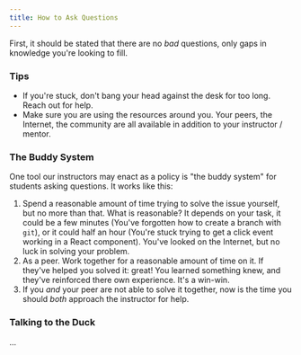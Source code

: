 ```yaml
---
title: How to Ask Questions
---
```


First, it should be stated that there are no _bad_ questions, only gaps in knowledge you're looking to fill.

### Tips

* If you're stuck, don't bang your head against the desk for too long. Reach out for help.
* Make sure you are using the resources around you. Your peers, the Internet, the community are all available in addition to your instructor / mentor.

### The Buddy System

One tool our instructors may enact as a policy is "the buddy system" for students asking questions. It works like this:

1.  Spend a reasonable amount of time trying to solve the issue yourself, but no more than that. What is reasonable? It depends on your task, it could be a few minutes \(You've forgotten how to create a branch with `git`\), or it could half an hour \(You're stuck trying to get a click event working in a React component\). You've looked on the Internet, but no luck in solving your problem.
2.  As a peer. Work together for a reasonable amount of time on it. If they've helped you solved it: great! You learned something knew, and they've reinforced there own experience. It's a win-win.
3.  If you _and_ your peer are not able to solve it together, now is the time you should _both_ approach the instructor for help.

### Talking to the Duck

...
